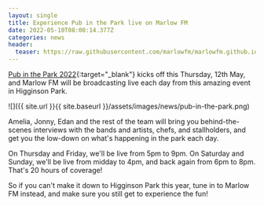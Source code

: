 ```yaml
---
layout: single
title: Experience Pub in the Park live on Marlow FM
date: 2022-05-10T08:00:14.377Z
categories: news
header:
  teaser: https://raw.githubusercontent.com/marlowfm/marlowfm.github.io/master/assets/images/logos/pub-in-the-park.png
---
```

[Pub in the Park 2022](https://www.pubintheparkuk.com/marlow){:target="_blank"} kicks off this Thursday, 12th May, and Marlow FM will be broadcasting live each day from this amazing event in Higginson Park. 

![]({{ site.url }}{{ site.baseurl }}/assets/images/news/pub-in-the-park.png)

Amelia, Jonny, Edan and the rest of the team will bring you behind-the-scenes interviews with the bands and artists, chefs, and stallholders, and get you the low-down on what's happening in the park each day. 

On Thursday and Friday, we'll be live from 5pm to 9pm. On Saturday and Sunday, we'll be live from midday to 4pm, and back again from 6pm to 8pm. That's 20 hours of coverage! 

So if you can't make it down to Higginson Park this year, tune in to Marlow FM instead, and make sure you still get to experience the fun!